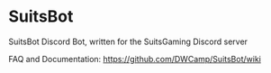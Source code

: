 # SuitsBot
SuitsBot Discord Bot, written for the SuitsGaming Discord server

FAQ and Documentation: https://github.com/DWCamp/SuitsBot/wiki
